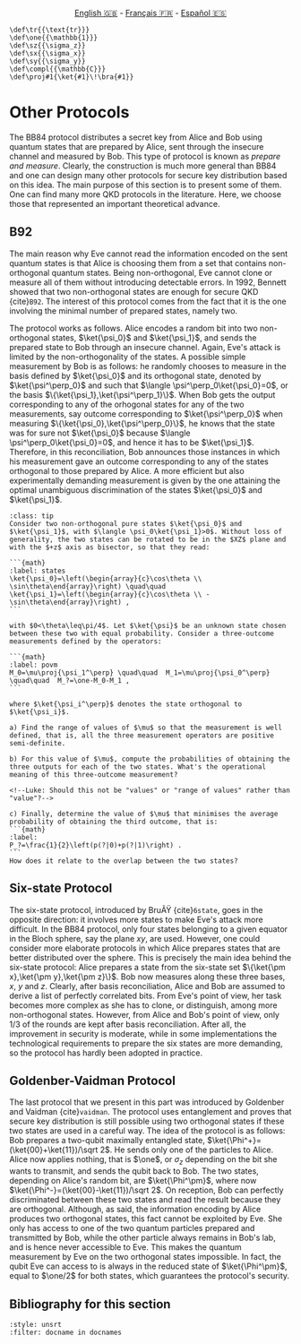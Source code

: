 <p style="text-align: center;">
    <a id="linken" href="../../../../en/content/index.html">English &#x1F1EC;&#x1F1E7;</a> - 
    <a id="linkfr" href="../../../../fr/content/index.html">Français &#x1F1EB;&#x1F1F7;</a> - 
    <a id="linkes" href="../../../../es/content/index.html">Español &#x1F1EA;&#x1F1F8;</a>
</p>
<script>
    currentPage = window.location.href;
    beforeLang = currentPage.slice(0, currentPage.indexOf("content") - 3);
    afterLang = currentPage.slice(currentPage.indexOf("content"));
    document.getElementById("linken").href = beforeLang + "en/" + afterLang;
    document.getElementById("linkfr").href = beforeLang + "fr/" + afterLang;
    document.getElementById("linkes").href = beforeLang + "es/" + afterLang;
</script>



```{math}
\def\tr{{\text{tr}}}
\def\one{{\mathbb{1}}}
\def\sz{{\sigma_z}}
\def\sx{{\sigma_x}}
\def\sy{{\sigma_y}}
\def\compl{{\mathbb{C}}}
\def\proj#1{\ket{#1}\!\bra{#1}}
```

# Other Protocols

The BB84 protocol distributes a secret key from Alice and Bob
using quantum states that are prepared by Alice, sent through the
insecure channel and measured by Bob. This type of protocol is
known as *prepare and measure*. Clearly, the construction is much more
general than BB84 and one can design many other protocols for secure key
distribution based on this idea. The main purpose of this section
is to present some of them. One can find many more QKD
protocols in the literature. Here, we choose those that represented
an important theoretical advance.

## B92

The main reason why Eve cannot read the information 
encoded on the sent quantum states is that Alice is choosing them from a set that contains non-orthogonal quantum states.
Being non-orthogonal, Eve cannot clone or measure all of them
without introducing detectable errors. In 1992, Bennett showed that two non-orthogonal states
are enough for secure QKD {cite}`B92`. The interest of this protocol comes from
the fact that it is the one involving the minimal number of prepared states, namely two.

The protocol works as follows. Alice encodes a random bit into two non-orthogonal states, $\ket{\psi_0}$ and $\ket{\psi_1}$, and sends the prepared state to Bob through an insecure channel. Again, Eve's attack is limited by the non-orthogonality of the states. A possible simple measurement by Bob is as follows: he randomly chooses to measure in the basis defined by $\ket{\psi_0}$ and its orthogonal state, denoted by $\ket{\psi^\perp_0}$ and such that $\langle \psi^\perp_0\ket{\psi_0}=0$, or the basis $\{\ket{\psi_1},\ket{\psi^\perp_1}\}$. When Bob gets the output corresponding to any of the orhogonal states for any of the two measurements, say outcome corresponding to $\ket{\psi^\perp_0}$ when measuring $\{\ket{\psi_0},\ket{\psi^\perp_0}\}$, he knows that the state was for sure not $\ket{\psi_0}$ because $\langle \psi^\perp_0\ket{\psi_0}=0$, and hence it has to be $\ket{\psi_1}$. Therefore, in this reconciliation, Bob announces those instances in which his measurement gave an outcome corresponding to any of the states orthogonal to those prepared by Alice. A more efficient but also experimentally demanding measurement is given by the one attaining the optimal unambiguous discrimination of the states $\ket{\psi_0}$ and $\ket{\psi_1}$. 

`````{admonition} Exercise 2 - Unambiguous discrimination of two non-orthogonal pure states
:class: tip
Consider two non-orthogonal pure states $\ket{\psi_0}$ and $\ket{\psi_1}$, with $\langle \psi_0\ket{\psi_1}>0$. Without loss of generality, the two states can be rotated to be in the $XZ$ plane and with the $+z$ axis as bisector, so that they read:

```{math}
:label: states
\ket{\psi_0}=\left(\begin{array}{c}\cos\theta \\ \sin\theta\end{array}\right) \quad\quad
\ket{\psi_1}=\left(\begin{array}{c}\cos\theta \\ -\sin\theta\end{array}\right) ,
```

with $0<\theta\leq\pi/4$. Let $\ket{\psi}$ be an unknown state chosen between these two with equal probability. Consider a three-outcome measurements defined by the operators:

```{math}
:label: povm
M_0=\mu\proj{\psi_1^\perp} \quad\quad  M_1=\mu\proj{\psi_0^\perp}   \quad\quad  M_?=\one-M_0-M_1 ,
```

where $\ket{\psi_i^\perp}$ denotes the state orthogonal to $\ket{\psi_i}$. 

a) Find the range of values of $\mu$ so that the measurement is well defined, that is, all the three measurement operators are positive semi-definite. 

b) For this value of $\mu$, compute the probabilities of obtaining the three outputs for each of the two states. What's the operational meaning of this three-outcome measurement? 

<!--Luke: Should this not be "values" or "range of values" rather than "value"?-->

c) Finally, determine the value of $\mu$ that minimises the average probability of obtaining the third outcome, that is:
```{math}
:label:
P_?=\frac{1}{2}\left(p(?|0)+p(?|1)\right) .
```
How does it relate to the overlap between the two states?
`````


## Six-state Protocol

The six-state protocol, introduced by BruÃŸ {cite}`6state`, 
goes in the opposite direction: it involves more states to make
Eve's attack more difficult. In the BB84 protocol, only four states
belonging to a given equator in the Bloch sphere, say the plane
$xy$, are used. However, one could consider more elaborate
protocols in which Alice prepares states that are better
distributed over the sphere. This is precisely the main idea
behind the six-state protocol: Alice prepares a state from the
six-state set $\{\ket{\pm x},\ket{\pm y},\ket{\pm z}\}$. Bob now
measures along these three bases, $x$, $y$ and $z$. Clearly, after basis reconciliation,
Alice and Bob are assumed to derive a list of perfectly correlated
bits. From Eve's point of view, her task becomes more complex as
she has to clone, or distinguish, among more non-orthogonal
states. However, from Alice and Bob's point of view, only 1/3 of the rounds are kept after basis reconciliation. 
After all, the improvement in security is moderate, while in some implementations the technological
requirements to prepare the six states are more demanding, so the protocol has hardly been adopted in practice.

## Goldenber-Vaidman Protocol

The last protocol that we present in this part was introduced by
Goldenber and Vaidman {cite}`vaidman`. The protocol uses entanglement and proves that secure key
distribution is still possible using two orthogonal states if
these two states are used in a careful way. The idea of the
protocol is as follows: Bob prepares a two-qubit maximally
entangled state, $\ket{\Phi^+}=(\ket{00}+\ket{11})/\sqrt 2$. He
sends only one of the particles to Alice. Alice now applies nothing, that is $\one$,
or $\sigma_z$ depending on the bit she wants to transmit, and sends
the qubit back to Bob. The two states, depending on Alice's random
bit, are $\ket{\Phi^\pm}$, where now $\ket{\Phi^-}=(\ket{00}-\ket{11})/\sqrt 2$. On reception, Bob
can perfectly discriminated between these two states and read the result because they are orthogonal.
Although, as said, the information encoding by Alice produces two
orthogonal states, this fact cannot be exploited by Eve. She only has
access to one of the two
quantum particles prepared and transmitted  by Bob, while the other particle always remains in
Bob's lab, and is hence never accessible to Eve. This makes the quantum measurement by Eve on the two
orthogonal states impossible. In fact, the qubit Eve can access to is always in the reduced state of $\ket{\Phi^\pm}$, equal to $\one/2$ for both states, which guarantees the protocol's security.

## Bibliography for this section
```{bibliography}
:style: unsrt
:filter: docname in docnames
```


